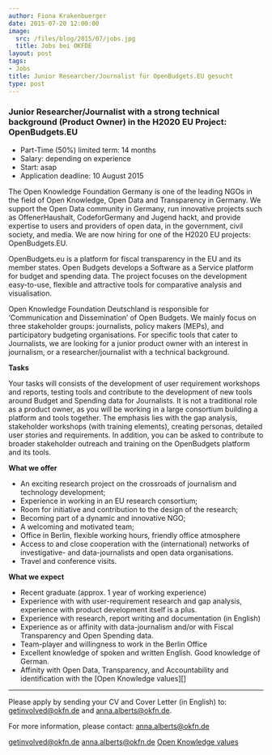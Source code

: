 ```yaml
---
author: Fiona Krakenbuerger
date: 2015-07-20 12:00:00
image:
  src: /files/blog/2015/07/jobs.jpg
  title: Jobs bei OKFDE
layout: post
tags:
- Jobs
title: Junior Researcher/Journalist für OpenBudgets.EU gesucht
type: post
---
```


###  Junior Researcher/Journalist with a strong technical background (Product Owner) in the H2020 EU Project: OpenBudgets.EU

* Part-Time (50%) limited term: 14 months
* Salary: depending on experience 
* Start: asap
* Application deadline: 10 August 2015


The Open Knowledge Foundation Germany is one of the leading NGOs in the field of Open Knowledge, Open Data and Transparency in Germany. We support the Open Data community in Germany,  run innovative projects such as OffenerHaushalt, CodeforGermany and Jugend hackt, and provide expertise to users and providers of open data, in the government, civil society, and media. We are now hiring for one of the H2020 EU projects: OpenBudgets.EU.

OpenBudgets.eu is a platform for fiscal transparency in the EU and its member states. Open Budgets develops a Software as a Service platform for budget and spending data. The project focuses on the development easy-to-use, flexible and attractive tools for comparative analysis and visualisation.

Open Knowledge Foundation Deutschland is responsible for ‘Communication and Dissemination’ of Open Budgets. We mainly focus on three stakeholder groups: journalists, policy makers (MEPs), and participatory budgeting organisations. For specific tools that cater to Journalists, we are looking for a junior product owner with an interest in journalism, or a researcher/journalist with a technical background. 

<strong>Tasks</strong>

Your tasks will consists of the development of user requirement workshops and reports, testing tools and contribute to the development of new tools around Budget and Spending data for Journalists. It is not a traditional role as a product owner, as you will be working in a large consortium building a platform and tools together. The emphasis lies with the gap analysis, stakeholder workshops (with training elements), creating personas, detailed user stories and requirements.  In addition, you can be asked to contribute to broader stakeholder outreach and training on the OpenBudgets platform and its tools. 

<strong>What we offer</strong>

* An exciting research project on the crossroads of journalism and technology development;
* Experience in working in an EU research consortium;
* Room for initiative and contribution to the design of the research;
* Becoming part of a dynamic and innovative NGO;
* A welcoming and motivated team;
* Office in Berlin, flexible working hours, friendly office atmosphere
* Access to and close cooperation with the (international) networks of investigative- and data-journalists and open data organisations.
* Travel and conference visits.

<strong>What we expect</strong>

* Recent graduate (approx. 1 year of working experience) 
* Experience with with user-requirement research and gap analysis, experience with product development itself is a plus. 
* Experience with research, report writing and documentation (in English)
* Experience as or affinity with data-journalism and/or with Fiscal Transparency and Open Spending data.
* Team-player and willingness to work in the Berlin Office
* Excellent knowledge of spoken and written English. Good knowledge of German. 
* Affinity with Open Data, Transparency, and Accountability and identification with the [Open Knowledge values][]

<hr>

Please apply by sending your CV and Cover Letter (in English) to: <a href="mailto:getinvolved@okfn.de?Subject=Application OpenBudgets">getinvolved@okfn.de</a> and <a href="mailto:anna.alberts@okfn.de?Subject=Application OpenBudgets">anna.alberts@okfn.de</a>.

For more information, please contact: <a href="mailto:anna.alberts@okfn.de">anna.alberts@okfn.de</a>

[getinvolved@okfn.de](mailto:getinvolved@okfn.de)
[anna.alberts@okfn.de](mailto:anna.alberts@okfn.de)
[Open Knowledge values](/mission)